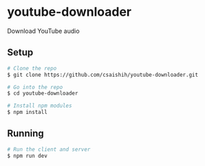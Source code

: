# youtube-downloader

Download YouTube audio

## Setup

```bash
# Clone the repo
$ git clone https://github.com/csaishih/youtube-downloader.git

# Go into the repo
$ cd youtube-downloader

# Install npm modules
$ npm install
```

## Running

```bash
# Run the client and server
$ npm run dev
```
